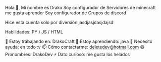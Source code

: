 Hola 👋, Mi nombre es Drako
Soy configurador de Servidores de minecraft me gusta aprender
Soy configurador de Grupos de discord

Hice esta cuenta solo por diversión jasdjasjdasjdajsd

Habilidades: PY / JS / HTML

🔭 Estoy trabajando en: DrakoCraft
🌱 Estoy aprendiendo: java
🤔 Necesito ayuda: en todo :v
📫 Cómo contactarme: deletedev@hotmail.com
😄 Pronombres: DrakoDev
⚡ Dato curioso: me gusta los helados
